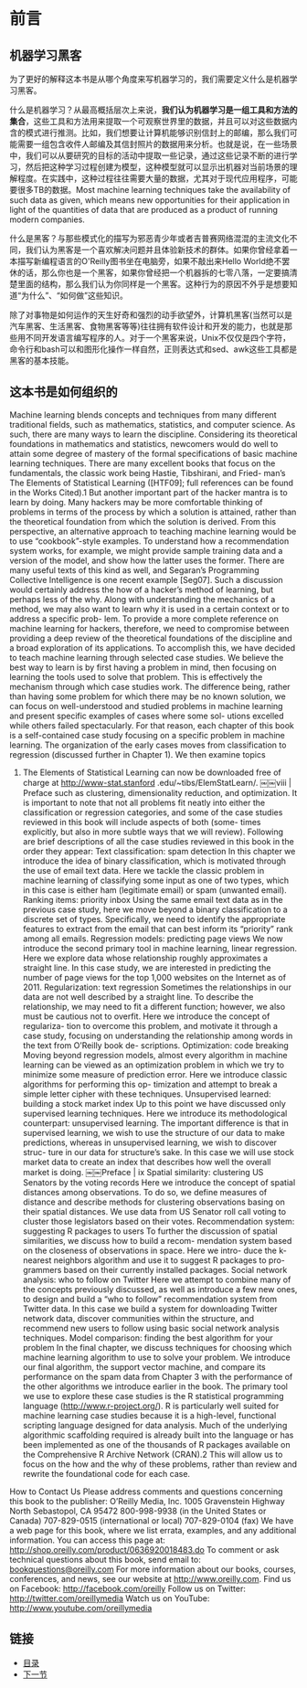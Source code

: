 前言
====================

## 机器学习黑客 ##
为了更好的解释这本书是从哪个角度来写机器学习的，我们需要定义什么是机器学习黑客。

什么是机器学习？从最高概括层次上来说，**我们认为机器学习是一组工具和方法的集合**，这些工具和方法用来提取一个可观察世界里的数据，并且可以对这些数据内含的模式进行推测。比如，我们想要让计算机能够识别信封上的邮编，那么我们可能需要一组包含收件人邮编及其信封照片的数据用来分析。也就是说，在一些场景中，我们可以从要研究的目标的活动中提取一些记录，通过这些记录不断的进行学习，然后把这种学习过程创建为模型，这种模型就可以显示出机器对当前场景的理解程度。在实践中，这种过程往往需要大量的数据，尤其对于现代应用程序，可能要很多TB的数据。Most machine learning techniques take the availability of such data as given, which means new opportunities for their application in light of the quantities of data that are produced as a product of running modern companies.

什么是黑客？与那些模式化的描写为邪恶青少年或者吉普赛网络混混的主流文化不同，我们认为黑客是一个喜欢解决问题并且体验新技术的群体。如果你曾经拿着一本描写新编程语言的O'Reilly图书坐在电脑旁，如果不敲出来Hello World绝不罢休的话，那么你也是一个黑客，如果你曾经把一个机器拆的七零八落，一定要搞清楚里面的结构，那么我们认为你同样是一个黑客。这种行为的原因不外乎是想要知道“为什么”、“如何做”这些知识。

除了对事物是如何运作的天生好奇和强烈的动手欲望外，计算机黑客(当然可以是汽车黑客、生活黑客、食物黑客等等)往往拥有软件设计和开发的能力，也就是那些用不同开发语言编写程序的人。对于一个黑客来说，Unix不仅仅是四个字符，命令行和bash可以和图形化操作一样自然，正则表达式和sed、awk这些工具都是黑客的基本技能。

## 这本书是如何组织的
Machine learning blends concepts and techniques from many different traditional fields, such as mathematics, statistics, and computer science. As such, there are many ways to learn the discipline. Considering its theoretical foundations in mathematics and statistics, newcomers would do well to attain some degree of mastery of the formal specifications of basic machine learning techniques. There are many excellent books that focus on the fundamentals, the classic work being Hastie, Tibshirani, and Fried- man’s The Elements of Statistical Learning ([HTF09]; full references can be found in the Works Cited).1 But another important part of the hacker mantra is to learn by doing. Many hackers may be more comfortable thinking of problems in terms of the process by which a solution is attained, rather than the theoretical foundation from which the solution is derived.
From this perspective, an alternative approach to teaching machine learning would be to use “cookbook”-style examples. To understand how a recommendation system works, for example, we might provide sample training data and a version of the model, and show how the latter uses the former. There are many useful texts of this kind as well, and Segaran’s Programming Collective Intelligence is one recent example [Seg07]. Such a discussion would certainly address the how of a hacker’s method of learning, but perhaps less of the why. Along with understanding the mechanics of a method, we may also want to learn why it is used in a certain context or to address a specific prob- lem.
To provide a more complete reference on machine learning for hackers, therefore, we need to compromise between providing a deep review of the theoretical foundations of the discipline and a broad exploration of its applications. To accomplish this, we have decided to teach machine learning through selected case studies.
We believe the best way to learn is by first having a problem in mind, then focusing on learning the tools used to solve that problem. This is effectively the mechanism through which case studies work. The difference being, rather than having some problem for which there may be no known solution, we can focus on well-understood and studied problems in machine learning and present specific examples of cases where some sol- utions excelled while others failed spectacularly.
For that reason, each chapter of this book is a self-contained case study focusing on a specific problem in machine learning. The organization of the early cases moves from classification to regression (discussed further in Chapter 1). We then examine topics
1. The Elements of Statistical Learning can now be downloaded free of charge at http://www-stat.stanford .edu/~tibs/ElemStatLearn/.
￼￼viii | Preface
such as clustering, dimensionality reduction, and optimization. It is important to note that not all problems fit neatly into either the classification or regression categories, and some of the case studies reviewed in this book will include aspects of both (some- times explicitly, but also in more subtle ways that we will review). Following are brief descriptions of all the case studies reviewed in this book in the order they appear:
Text classification: spam detection
In this chapter we introduce the idea of binary classification, which is motivated through the use of email text data. Here we tackle the classic problem in machine learning of classifying some input as one of two types, which in this case is either ham (legitimate email) or spam (unwanted email).
Ranking items: priority inbox
Using the same email text data as in the previous case study, here we move beyond a binary classification to a discrete set of types. Specifically, we need to identify the appropriate features to extract from the email that can best inform its “priority” rank among all emails.
Regression models: predicting page views
We now introduce the second primary tool in machine learning, linear regression. Here we explore data whose relationship roughly approximates a straight line. In this case study, we are interested in predicting the number of page views for the top 1,000 websites on the Internet as of 2011.
Regularization: text regression
Sometimes the relationships in our data are not well described by a straight line. To describe the relationship, we may need to fit a different function; however, we also must be cautious not to overfit. Here we introduce the concept of regulariza- tion to overcome this problem, and motivate it through a case study, focusing on understanding the relationship among words in the text from O’Reilly book de- scriptions.
Optimization: code breaking
Moving beyond regression models, almost every algorithm in machine learning can be viewed as an optimization problem in which we try to minimize some measure of prediction error. Here we introduce classic algorithms for performing this op- timization and attempt to break a simple letter cipher with these techniques.
Unsupervised learned: building a stock market index
Up to this point we have discussed only supervised learning techniques. Here we introduce its methodological counterpart: unsupervised learning. The important difference is that in supervised learning, we wish to use the structure of our data to make predictions, whereas in unsupervised learning, we wish to discover struc- ture in our data for structure’s sake. In this case we will use stock market data to create an index that describes how well the overall market is doing.
￼￼Preface | ix
Spatial similarity: clustering US Senators by the voting records
Here we introduce the concept of spatial distances among observations. To do so, we define measures of distance and describe methods for clustering observations basing on their spatial distances. We use data from US Senator roll call voting to cluster those legislators based on their votes.
Recommendation system: suggesting R packages to users
To further the discussion of spatial similarities, we discuss how to build a recom- mendation system based on the closeness of observations in space. Here we intro- duce the k-nearest neighbors algorithm and use it to suggest R packages to pro- grammers based on their currently installed packages.
Social network analysis: who to follow on Twitter
Here we attempt to combine many of the concepts previously discussed, as well as introduce a few new ones, to design and build a “who to follow” recommendation system from Twitter data. In this case we build a system for downloading Twitter network data, discover communities within the structure, and recommend new users to follow using basic social network analysis techniques.
Model comparison: finding the best algorithm for your problem
In the final chapter, we discuss techniques for choosing which machine learning algorithm to use to solve your problem. We introduce our final algorithm, the support vector machine, and compare its performance on the spam data from Chapter 3 with the performance of the other algorithms we introduce earlier in the book.
The primary tool we use to explore these case studies is the R statistical programming language (http://www.r-project.org/). R is particularly well suited for machine learning case studies because it is a high-level, functional scripting language designed for data analysis. Much of the underlying algorithmic scaffolding required is already built into the language or has been implemented as one of the thousands of R packages available on the Comprehensive R Archive Network (CRAN).2 This will allow us to focus on the how and the why of these problems, rather than review and rewrite the foundational code for each case.



How to Contact Us
Please address comments and questions concerning this book to the publisher:
O’Reilly Media, Inc.
1005 Gravenstein Highway North
Sebastopol, CA 95472
800-998-9938 (in the United States or Canada) 707-829-0515 (international or local) 707-829-0104 (fax)
We have a web page for this book, where we list errata, examples, and any additional information. You can access this page at:
http://shop.oreilly.com/product/0636920018483.do
To comment or ask technical questions about this book, send email to:
bookquestions@oreilly.com
For more information about our books, courses, conferences, and news, see our website at http://www.oreilly.com.
Find us on Facebook: http://facebook.com/oreilly
Follow us on Twitter: http://twitter.com/oreillymedia
Watch us on YouTube: http://www.youtube.com/oreillymedia

## 链接 ##
* [目录](README.md)
* [下一节](1.md)



